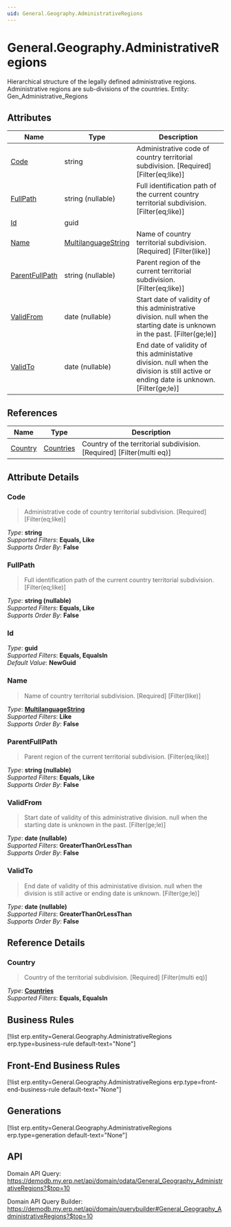 ```yaml
---
uid: General.Geography.AdministrativeRegions
---
```

# General.Geography.AdministrativeRegions

Hierarchical structure of the legally defined administrative regions. Administrative regions are sub-divisions of the countries. Entity: Gen_Administrative_Regions

## Attributes

| Name | Type | Description |
| ---- | ---- | --- |
| [Code](General.Geography.AdministrativeRegions.md#code) | string | Administrative code of country territorial subdivision. [Required] [Filter(eq;like)] 
| [FullPath](General.Geography.AdministrativeRegions.md#fullpath) | string (nullable) | Full identification path of the current country territorial subdivision. [Filter(eq;like)] 
| [Id](General.Geography.AdministrativeRegions.md#id) | guid |  
| [Name](General.Geography.AdministrativeRegions.md#name) | [MultilanguageString](../data-types.md#multilanguagestring) | Name of country territorial subdivision. [Required] [Filter(like)] 
| [ParentFullPath](General.Geography.AdministrativeRegions.md#parentfullpath) | string (nullable) | Parent region of the current territorial subdivision. [Filter(eq;like)] 
| [ValidFrom](General.Geography.AdministrativeRegions.md#validfrom) | date (nullable) | Start date of validity of this administrative division. null when the starting date is unknown in the past. [Filter(ge;le)] 
| [ValidTo](General.Geography.AdministrativeRegions.md#validto) | date (nullable) | End date of validity of this administative division. null when the division is still active or ending date is unknown. [Filter(ge;le)] 

## References

| Name | Type | Description |
| ---- | ---- | --- |
| [Country](General.Geography.AdministrativeRegions.md#country) | [Countries](General.Geography.Countries.md) | Country of the territorial subdivision. [Required] [Filter(multi eq)] |


## Attribute Details

### Code

> Administrative code of country territorial subdivision. [Required] [Filter(eq;like)]

_Type_: **string**  
_Supported Filters_: **Equals, Like**  
_Supports Order By_: **False**  

### FullPath

> Full identification path of the current country territorial subdivision. [Filter(eq;like)]

_Type_: **string (nullable)**  
_Supported Filters_: **Equals, Like**  
_Supports Order By_: **False**  

### Id

_Type_: **guid**  
_Supported Filters_: **Equals, EqualsIn**  
_Default Value_: **NewGuid**  

### Name

> Name of country territorial subdivision. [Required] [Filter(like)]

_Type_: **[MultilanguageString](../data-types.md#multilanguagestring)**  
_Supported Filters_: **Like**  
_Supports Order By_: **False**  

### ParentFullPath

> Parent region of the current territorial subdivision. [Filter(eq;like)]

_Type_: **string (nullable)**  
_Supported Filters_: **Equals, Like**  
_Supports Order By_: **False**  

### ValidFrom

> Start date of validity of this administrative division. null when the starting date is unknown in the past. [Filter(ge;le)]

_Type_: **date (nullable)**  
_Supported Filters_: **GreaterThanOrLessThan**  
_Supports Order By_: **False**  

### ValidTo

> End date of validity of this administative division. null when the division is still active or ending date is unknown. [Filter(ge;le)]

_Type_: **date (nullable)**  
_Supported Filters_: **GreaterThanOrLessThan**  
_Supports Order By_: **False**  


## Reference Details

### Country

> Country of the territorial subdivision. [Required] [Filter(multi eq)]

_Type_: **[Countries](General.Geography.Countries.md)**  
_Supported Filters_: **Equals, EqualsIn**  



## Business Rules

[!list erp.entity=General.Geography.AdministrativeRegions erp.type=business-rule default-text="None"]

## Front-End Business Rules

[!list erp.entity=General.Geography.AdministrativeRegions erp.type=front-end-business-rule default-text="None"]

## Generations

[!list erp.entity=General.Geography.AdministrativeRegions erp.type=generation default-text="None"]

## API

Domain API Query:
<https://demodb.my.erp.net/api/domain/odata/General_Geography_AdministrativeRegions?$top=10>

Domain API Query Builder:
<https://demodb.my.erp.net/api/domain/querybuilder#General_Geography_AdministrativeRegions?$top=10>

